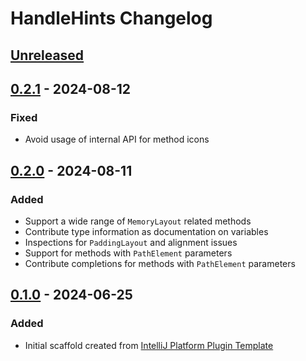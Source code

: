 <!-- Keep a Changelog guide -> https://keepachangelog.com -->

# HandleHints Changelog

## [Unreleased]

## [0.2.1] - 2024-08-12

### Fixed

- Avoid usage of internal API for method icons

## [0.2.0] - 2024-08-11

### Added

- Support a wide range of `MemoryLayout` related methods 
- Contribute type information as documentation on variables
- Inspections for `PaddingLayout` and alignment issues
- Support for methods with `PathElement` parameters
- Contribute completions for methods with `PathElement` parameters

## [0.1.0] - 2024-06-25

### Added

- Initial scaffold created from [IntelliJ Platform Plugin Template](https://github.com/JetBrains/intellij-platform-plugin-template)

[Unreleased]: https://github.com/SirYwell/HandleHints/compare/v0.2.1...HEAD
[0.2.1]: https://github.com/SirYwell/HandleHints/compare/v0.2.0...v0.2.1
[0.2.0]: https://github.com/SirYwell/HandleHints/compare/v0.1.0...v0.2.0
[0.1.0]: https://github.com/SirYwell/HandleHints/commits/v0.1.0
